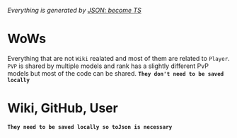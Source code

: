 *Everything is generated by [JSON: become TS](https://github.com/HenryQuan/json-become-ts)*

# WoWs
Everything that are not `Wiki` realated and most of them are related to `Player`. 
`PVP` is shared by multiple models and rank has a slightly different PvP models but most of the code can be shared. 
**`They don't need to be saved locally`**
 
# Wiki, GitHub, User
**`They need to be saved locally so toJson is necessary`**
